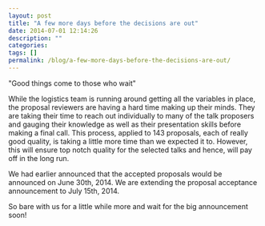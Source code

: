 ```yaml
---
layout: post
title: "A few more days before the decisions are out"
date: 2014-07-01 12:14:26
description: ""
categories: 
tags: []
permalink: /blog/a-few-more-days-before-the-decisions-are-out/
---
```

"Good things come to those who wait"

While the logistics team is running around getting all the variables in place, the proposal reviewers are having a hard time making up their minds. They are taking their time to reach out individually to many of the talk proposers and gauging their knowledge as well as their presentation skills before making a final call. This process, applied to 143 proposals, each of really good quality, is taking a little more time than we expected it to. However, this will ensure top notch quality for the selected talks and hence, will pay off in the long run.

We had earlier announced that the accepted proposals would be announced on June 30th, 2014. We are extending the proposal acceptance announcement to July 15th, 2014.

So bare with us for a little while more and wait for the big announcement soon!
